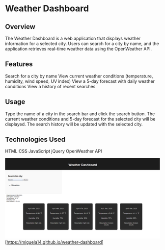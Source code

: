 # Weather Dashboard

## Overview
The Weather Dashboard is a web application that displays weather information for a selected city. Users can search for a city by name, and the application retrieves real-time weather data using the OpenWeather API.

## Features
Search for a city by name
View current weather conditions (temperature, humidity, wind speed, UV index)
View a 5-day forecast with daily weather conditions
View a history of recent searches

## Usage
Type the name of a city in the search bar and click the search button.
The current weather conditions and 5-day forecast for the selected city will be displayed.
The search history will be updated with the selected city.

## Technologies Used
HTML
CSS
JavaScript
jQuery
OpenWeather API

![](/assets/images/weather-dashboard.PNG)
[https://miguela14.github.io/weather-dashboard]